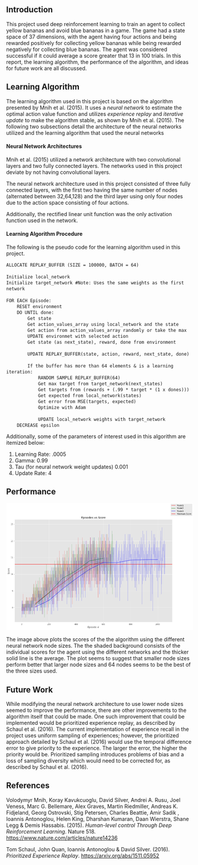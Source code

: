 ## Introduction

This project used deep reinforcement learning to train an agent to collect yellow bananas and avoid blue bananas in a game. The game had a state space of 37 dimensions, with the agent having four actions and being rewarded positively for collecting yellow bananas while being rewarded negatively for collecting blue bananas. The agent was considered successful if it could average a score greater that 13 in 100 trials. In this report, the learning algorithm, the performance of the algorithm, and ideas for future work are all discussed.

## Learning Algorithm

The learning algorithm used in this project is based on the algorithm presented by Mnih et al. (2015). It uses a _neural network_ to estimate the optimal action value function and utilizes _experience replay_ and _iterative update_ to make the algorithm stable, as shown by Mnih et al. (2015). The following two subsections detail the architecture of the neural networks utilized and the learning algorithm that used the neural networks

#### Neural Network Architectures

Mnih et al. (2015) utilized a network architecture with two convolutional layers and two fully connected layers. The networks used in this project deviate by not having convolutional layers.

The neural network architecture used in this project consisted of three fully connected layers, with the first two having the same number of nodes (alternated between 32,64,128) and the third layer using only four nodes due to the action space consisting of four actions.

Additionally, the rectified linear unit function was the only activation function used in the network.

#### Learning Algorithm Procedure

The following is the pseudo code for the learning algorithm used in this project.

```
ALLOCATE REPLAY_BUFFER (SIZE = 100000, BATCH = 64)

Initialize local_network
Initialize target_network #Note: Uses the same weights as the first network

FOR EACH Episode:
	RESET environment
	DO UNTIL done:
		Get state
		Get action_values_array using local_network and the state
		Get action from action_values_array randomly or take the max
		UPDATE environmet with selected action
		Get state (as next_state), reward, done from environment
		
		UPDATE REPLAY_BUFFER(state, action, reward, next_state, done)
		
		If the buffer has more than 64 elements & is a learning iteration:
			RANDOM SAMPLE REPLAY_BUFFER(64)
			Get max target from target_network(next_states)
			Get targets from (rewards + (.99 * target * (1 x dones)))
			Get expected from local_network(states)
			Get error from MSE(targets, expected)
			Optimize with Adam
			
			UPDATE local_network weights with target_network
	DECREASE epsilon	
```

Additionally, some of the parameters of interest used in this algorithm are itemized below:

1. Learning Rate: .0005
2. Gamma: 0.99
3. Tau (for neural network weight updates) 0.001
4. Update Rate: 4

## Performance

![Image Of Model Scoring](images/scores.png)

The image above plots the scores of the the algorithm using the different neural network node sizes. The the shaded background consists of the individual scores for the agent using the different networks and the thicker solid line is the average. The plot seems to suggest that smaller node sizes perform better that larger node sizes and 64 nodes seems to be the best of the three sizes used.

## Future Work

While modifying the neural network architecture to use lower node sizes seemed to improve the performance, there are other improvements to the algorithm itself that could be made.  One such improvement that could be implemented would be prioritized experience replay, as described by Schaul et al. (2016). The current implementation of experience recall in the project uses uniform sampling of experiences; however, the prioritized approach detailed by Schaul et al. (2016) would use the temporal difference error to give priority to the experience. The larger the error, the higher the priority would be. Prioritized sampling introduces problems of bias and a loss of sampling diversity which would need to be corrected for, as described by Schaul et al. (2016).

## References

Volodymyr Mnih, Koray Kavukcuoglu, David Silver, Andrei A. Rusu, Joel Veness, Marc G. Bellemare, Alex Graves, Martin Riedmiller, Andreas K. Fidjeland, Georg Ostrovski, Stig Petersen, Charles Beattie, Amir Sadik , Ioannis Antonoglou, Helen King, Dharshan Kumaran, Daan Wierstra, Shane Legg & Demis Hassabis. (2015). *Human-level control Through Deep Reinforcement Learning*. Nature 518. https://www.nature.com/articles/nature14236

Tom Schaul, John Quan, Ioannis Antonoglou & David Silver. (2016). *Prioritized Experience Replay*. https://arxiv.org/abs/1511.05952